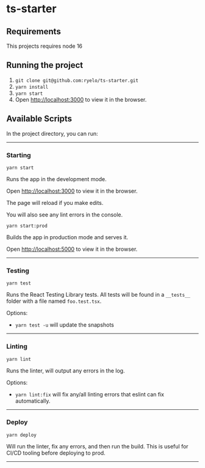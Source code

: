 # ts-starter

## Requirements

This projects requires node 16

## Running the project

1. `git clone git@github.com:ryelo/ts-starter.git`
2. `yarn install`
3. `yarn start`
4. Open [http://localhost:3000](http://localhost:3000) to view it in the browser.

## Available Scripts

In the project directory, you can run:

---
### Starting

`yarn start`

Runs the app in the development mode.

Open [http://localhost:3000](http://localhost:3000) to view it in the browser.

The page will reload if you make edits.

You will also see any lint errors in the console.

`yarn start:prod`

Builds the app in production mode and serves it.

Open [http://localhost:5000](http://localhost:5000) to view it in the browser.


---

### Testing

`yarn test`

Runs the React Testing Library tests. All tests will be found in a `__tests__` folder with a file named `foo.test.tsx`.

Options:
* `yarn test -u` will update the snapshots

---

### Linting

`yarn lint`

Runs the linter, will output any errors in the log.

Options:

* `yarn lint:fix` will fix any/all linting errors that eslint can fix automatically.

---

### Deploy

`yarn deploy`

Will run the linter, fix any errors, and then run the build. This is useful for CI/CD tooling before deploying to prod.

---